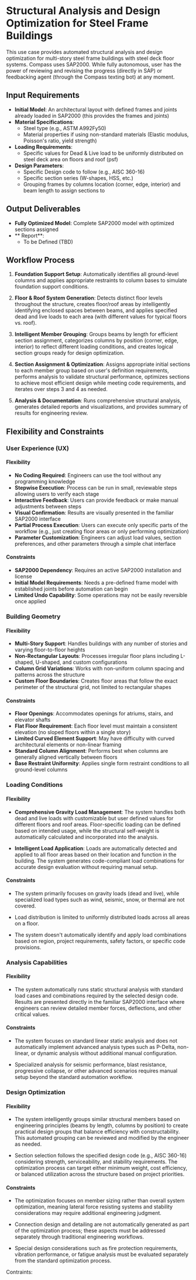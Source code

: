 # Structural Analysis and Design Optimization for Steel Frame Buildings

This use case provides automated structural analysis and design optimization for multi-story steel frame buildings with steel deck floor systems. Compass uses SAP2000. While fully autonomous, user has the power of reviewing and revising the progress (directly in SAP) or feedbacking agent (through the Compass texting bot) at any moment.

## Input Requirements

- **Initial Model**: An architectural layout with defined frames and joints already loaded in SAP2000 (this provides the frames and joints)
- **Material Specifications**:
  - Steel type (e.g., ASTM A992Fy50)
  - Material properties if using non-standard materials (Elastic modulus, Poisson's ratio, yield strength)
- **Loading Requirements**:
  - Specific values for Dead & Live load to be uniformly distributed on steel deck area on floors and roof (psf)
- **Design Parameters**:
  - Specific Design code to follow (e.g., AISC 360-16)
  - Specific section series (W-shapes, HSS, etc.)
  - Grouping frames by columns location (corner, edge, interior) and beam length to assign sections to

## Output Deliverables

- **Fully Optimized Model**: Complete SAP2000 model with optimized sections assigned
- ** Report**:
  - To be Defined (TBD)

## Workflow Process

1. **Foundation Support Setup**: Automatically identifies all ground-level columns and applies appropriate restraints to column bases to simulate foundation support conditions.

2. **Floor & Roof System Generation**: Detects distinct floor levels throughout the structure, creates floor/roof areas by intelligently identifying enclosed spaces between beams, and applies specified dead and live loads to each area (with different values for typical floors vs. roof).

3. **Intelligent Member Grouping**: Groups beams by length for efficient section assignment, categorizes columns by position (corner, edge, interior) to reflect different loading conditions, and creates logical section groups ready for design optimization.

4. **Section Assignment & Optimization**: Assigns appropriate initial sections to each member group based on user's definition requirements, performs analysis to validate structural performance, optimizes sections to achieve most efficient design while meeting code requirements, and iterates over steps 3 and 4 as needed.

5. **Analysis & Documentation**: Runs comprehensive structural analysis, generates detailed reports and visualizations, and provides summary of results for engineering review.

## Flexibility and Constraints

### User Experience (UX)

#### Flexibility

- **No Coding Required**: Engineers can use the tool without any programming knowledge
- **Stepwise Execution**: Process can be run in small, reviewable steps allowing users to verify each stage
- **Interactive Feedback**: Users can provide feedback or make manual adjustments between steps
- **Visual Confirmation**: Results are visually presented in the familiar SAP2000 interface
- **Partial Process Execution**: Users can execute only specific parts of the workflow (e.g., just creating floor areas or only performing optimization)
- **Parameter Customization**: Engineers can adjust load values, section preferences, and other parameters through a simple chat interface

#### Constraints

- **SAP2000 Dependency**: Requires an active SAP2000 installation and license
- **Initial Model Requirements**: Needs a pre-defined frame model with established joints before automation can begin
- **Limited Undo Capability**: Some operations may not be easily reversible once applied

### Building Geometry

#### Flexibility

- **Multi-Story Support**: Handles buildings with any number of stories and varying floor-to-floor heights
- **Non-Rectangular Layouts**: Processes irregular floor plans including L-shaped, U-shaped, and custom configurations
- **Column Grid Variations**: Works with non-uniform column spacing and patterns across the structure
- **Custom Floor Boundaries**: Creates floor areas that follow the exact perimeter of the structural grid, not limited to rectangular shapes

#### Constraints

- **Floor Openings**: Accommodates openings for atriums, stairs, and elevator shafts
- **Flat Floor Requirement**: Each floor level must maintain a consistent elevation (no sloped floors within a single story)
- **Limited Curved Element Support**: May have difficulty with curved architectural elements or non-linear framing
- **Standard Column Alignment**: Performs best when columns are generally aligned vertically between floors
- **Base Restraint Uniformity**: Applies single form restraint conditions to all ground-level columns

### Loading Conditions

#### Flexibility

- **Comprehensive Gravity Load Management**: The system handles both dead and live loads with customizable but user defined values for different floors and roof areas. Floor-specific loading can be defined based on intended usage, while the structural self-weight is automatically calculated and incorporated into the analysis.

- **Intelligent Load Application**: Loads are automatically detected and applied to all floor areas based on their location and function in the building. The system generates code-compliant load combinations for accurate design evaluation without requiring manual setup.

#### Constraints

- The system primarily focuses on gravity loads (dead and live), while specialized load types such as wind, seismic, snow, or thermal are not covered.

- Load distribution is limited to uniformly distributed loads across all areas on a floor.

- The system doesn't automatically identify and apply load combinations based on region, project requirements, safety factors, or specific code provisions.

### Analysis Capabilities

#### Flexibility

- The system automatically runs static structural analysis with standard load cases and combinations required by the selected design code. Results are presented directly in the familiar SAP2000 interface where engineers can review detailed member forces, deflections, and other critical values.

#### Constraints

- The system focuses on standard linear static analysis and does not automatically implement advanced analysis types such as P-Delta, non-linear, or dynamic analysis without additional manual configuration.

- Specialized analysis for seismic performance, blast resistance, progressive collapse, or other advanced scenarios requires manual setup beyond the standard automation workflow.

### Design Optimization

#### Flexibility

- The system intelligently groups similar structural members based on engineering principles (beams by length, columns by position) to create practical design groups that balance efficiency with constructability. This automated grouping can be reviewed and modified by the engineer as needed.

- Section selection follows the specified design code (e.g., AISC 360-16) considering strength, serviceability, and stability requirements. The optimization process can target either minimum weight, cost efficiency, or balanced utilization across the structure based on project priorities.

#### Constraints

- The optimization focuses on member sizing rather than overall system optimization, meaning lateral force resisting systems and stability considerations may require additional engineering judgment.

- Connection design and detailing are not automatically generated as part of the optimization process; these aspects must be addressed separately through traditional engineering workflows.

- Special design considerations such as fire protection requirements, vibration performance, or fatigue analysis must be evaluated separately from the standard optimization process.

Contraints:
